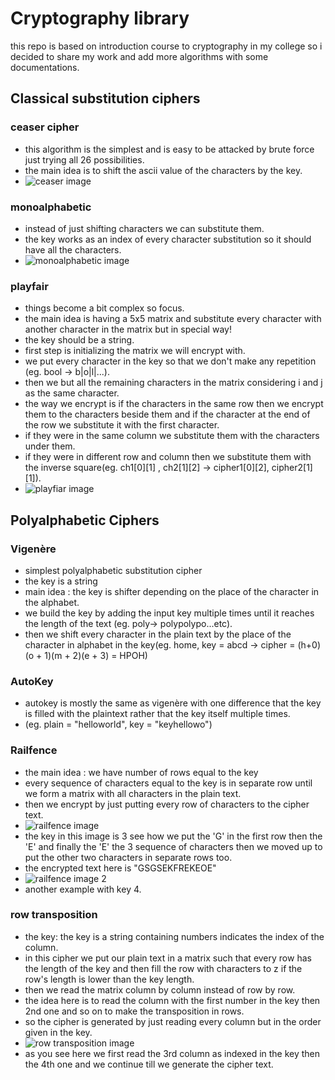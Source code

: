 # Cryptography library

this repo is based on introduction course to cryptography in my college so  i decided to share my work and add more algorithms with some documentations.

## Classical substitution ciphers
### ceaser cipher

- this algorithm is the simplest and is easy to be attacked by brute force just trying all 26 possibilities. 
- the main idea is to shift the ascii value of the characters by the key.
- ![ceaser image](https://media.geeksforgeeks.org/wp-content/uploads/ceaserCipher.png)

### monoalphabetic

- instead of just shifting characters we can substitute them.
- the key works as an index of every character substitution so it should have all the characters.
- ![monoalphabetic image](https://i.ytimg.com/vi/Dz1RW_W2zGI/maxresdefault.jpg)

### playfair

- things become a bit complex so focus.
- the main idea is having a 5x5 matrix and substitute every character with another character in the matrix but in special way!
- the key should be a string.
- first step is initializing the matrix we will encrypt with.
- we put every character in the key so that we don't make any repetition (eg. bool -> b|o|l|...).
- then we but all the remaining characters in the matrix considering i and j as the same character.
- the way we encrypt is if the characters in the same row then we encrypt them to the characters beside them and if the character at the end of the row we substitute it with the first character.
- if they were in the same column we substitute them with the characters under them.
- if they were in different row and column then we substitute them with the inverse square(eg. ch1[0][1] , ch2[1][2] -> cipher1[0][2], cipher2[1][1]).
- ![playfiar image](https://media.geeksforgeeks.org/wp-content/uploads/20190818175428/encryption-of-instruments.png)

## Polyalphabetic Ciphers

### Vigenère

- simplest polyalphabetic substitution cipher
- the key is a string 
- main idea : the key is shifter depending on the place of the character in the alphabet.
- we build the key by adding the input key multiple times until it reaches the length of the text (eg. poly-> polypolypo...etc).
- then we shift every character in the plain text by the place of the character in alphabet in the key(eg. home, key = abcd -> cipher = (h+0)(o + 1)(m + 2)(e + 3) = HPOH)

### AutoKey

- autokey is mostly the same as vigenère with one difference that the key is filled with the plaintext rather that the key itself multiple times.
- (eg. plain = "helloworld", key = "keyhellowo")

### Railfence

- the main idea : we have number of rows equal to the key
- every sequence of characters equal to the key is in separate row until we form a matrix with all characters in the plain text.
- then we encrypt by just putting every row of characters to the cipher text.
- ![railfence image](https://media.geeksforgeeks.org/wp-content/uploads/Untitled1.jpg)
- the key in this image is 3 see how we put the 'G' in the first row then the 'E' and finally the 'E' the 3 sequence of characters then we moved up to put the other two characters in separate rows too.
- the encrypted text here is "GSGSEKFREKEOE"
- ![railfence image 2](https://www.101computing.net/wp/wp-content/uploads/rail-fence-cipher-encoding-key-4.png)
- another example with key 4.

### row transposition 

- the key: the key is a string containing numbers indicates the index of the column.
- in this cipher we put our plain text in a matrix such that every row has the length of the key and then fill the row with characters to z if the row's length is lower than the key length.
- then we read the matrix column by column instead of row by row.
- the idea here is to read the column with the first number in the key then 2nd one and so on to make the transposition in rows.
- so the cipher is generated by just reading every column but in the order given in the key.
- ![row transposition image](https://i.ytimg.com/vi/X23OA7uZlnk/maxresdefault.jpg)
- as you see here we first read the 3rd column as indexed in the key then the 4th one and we continue till we generate the cipher text.
